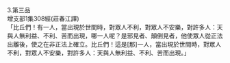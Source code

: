 3.第三品  
增支部1集308經(莊春江譯)  
「比丘們！有一人，當出現於世間時，對眾人不利，對眾人不安樂，對許多人：天與人無利益、不利、苦而出現，哪一人呢？是邪見者、顛倒見者，他使眾人從正法出離後，使之在非正法上確立。比丘們！這是[那]一人，當出現於世間時，對眾人不利，對眾人不安樂，對許多人：天與人無利益、不利、苦而出現。」  
  
  
